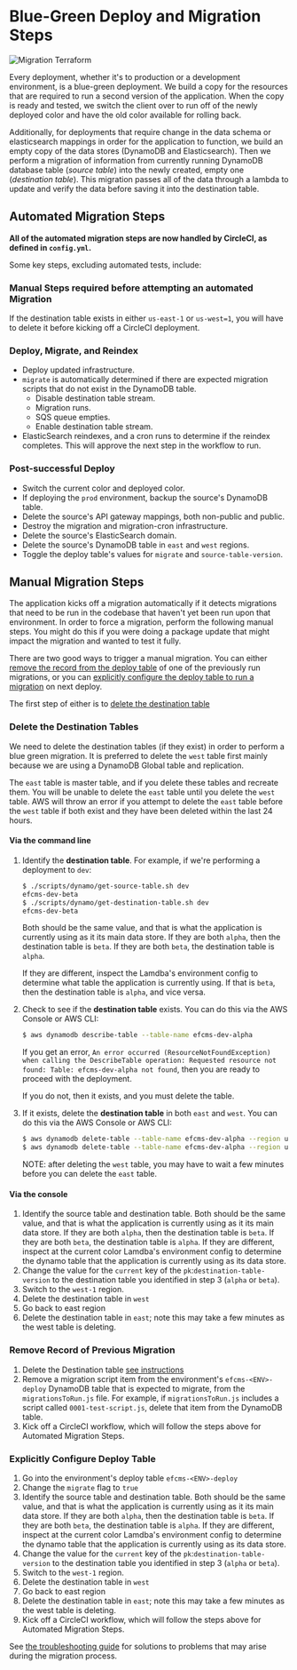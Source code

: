 # Blue-Green Deploy and Migration Steps

![Migration Terraform](https://user-images.githubusercontent.com/1868782/117465361-9f83e400-af1f-11eb-8844-b14fefa2c3d2.png)

Every deployment, whether it's to production or a development environment, is a blue-green deployment. We build a copy for the resources that are required to run a second version of the application. When the copy is ready and tested, we switch the client over to run off of the newly deployed color and have the old color available for rolling back.

Additionally, for deployments that require change in the data schema or elasticsearch mappings in order for the application to function, we build an empty copy of the data stores (DynamoDB and Elasticsearch). Then we perform a migration of information from currently running DynamoDB database table (*source table*) into the newly created, empty one (*destination table*). This migration passes all of the data through a lambda to update and verify the data before saving it into the destination table.

## Automated Migration Steps

**All of the automated migration steps are now handled by CircleCI, as defined in `config.yml`.**

Some key steps, excluding automated tests, include:

### Manual Steps required before attempting an automated Migration

If the destination table exists in either `us-east-1` or `us-west=1`, you will have to delete it before kicking off a CircleCI deployment.

### Deploy, Migrate, and Reindex

- Deploy updated infrastructure.
- `migrate` is automatically determined if there are expected migration scripts that do not exist in the DynamoDB table.
  - Disable destination table stream.
  - Migration runs.
  - SQS queue empties.
  - Enable destination table stream.
- ElasticSearch reindexes, and a cron runs to determine if the reindex completes. This will approve the next step in the workflow to run.

### Post-successful Deploy

- Switch the current color and deployed color.
- If deploying the `prod` environment, backup the source's DynamoDB table.
- Delete the source's API gateway mappings, both non-public and public.
- Destroy the migration and migration-cron infrastructure.
- Delete the source's ElasticSearch domain.
- Delete the source's DynamoDB table in `east` and `west` regions.
- Toggle the deploy table's values for `migrate` and `source-table-version`.

## Manual Migration Steps

The application kicks off a migration automatically if it detects migrations that need to be run in the codebase that haven't yet been run upon that environment. In order to force a migration, perform the following manual steps. You might do this if you were doing a package update that might impact the migration and wanted to test it fully.

There are two good ways to trigger a manual migration. You can either [remove the record from the deploy table](#remove-record-of-previous-migration) of one of the previously run migrations, or you can [explicitly configure the deploy table to run a migration](#explicitly-configure-deploy-table) on next deploy.

The first step of either is to [delete the destination table](#delete-the-destination-tables)

### Delete the Destination Tables

We need to delete the destination tables (if they exist) in order to perform a blue green migration. It is preferred to delete the `west` table first mainly because we are using a  DynamoDB Global table and replication.

The `east` table is master table, and if you delete these tables and recreate them. You will be unable to delete the `east` table until you delete the `west` table. AWS will throw an error if you attempt to delete the `east` table before the `west` table if both exist and they have been deleted within the last 24 hours.

#### Via the command line

1. Identify the **destination table**. For example, if we're performing a deployment to `dev`:

    ```bash
    $ ./scripts/dynamo/get-source-table.sh dev
    efcms-dev-beta
    $ ./scripts/dynamo/get-destination-table.sh dev
    efcms-dev-beta
    ```

    Both should be the same value, and that is what the application is currently using as it its main data store. If they are both `alpha`, then the destination table is `beta`. If they are both `beta`, the destination table is `alpha`.

    If they are different, inspect the Lamdba's environment config to determine what table the application is currently using. If that is `beta`, then the destination table is `alpha`, and vice versa.

2. Check to see if the **destination table** exists. You can do this via the AWS Console or AWS CLI:

    ```bash
    $ aws dynamodb describe-table --table-name efcms-dev-alpha
    ```

    If you get an error, `An error occurred (ResourceNotFoundException) when calling the DescribeTable operation: Requested resource not found: Table: efcms-dev-alpha not found`, then you are ready to proceed with the deployment.

    If you do not, then it exists, and you must delete the table.

3. If it exists, delete the **destination table** in both `east` and `west`. You can do this via the AWS Console or AWS CLI:

    ```bash
    $ aws dynamodb delete-table --table-name efcms-dev-alpha --region us-west-1
    $ aws dynamodb delete-table --table-name efcms-dev-alpha --region us-east-1
    ```

    NOTE: after deleting the `west` table, you may have to wait a few minutes before you can delete the `east` table.


#### Via the console

1. Identify the source table and destination table. Both should be the same value, and that is what the application is currently using as it its main data store. If they are both `alpha`, then the destination table is `beta`. If they are both `beta`, the destination table is `alpha`. If they are different, inspect at the current color Lamdba's environment config to determine the dynamo table that the application is currently using as its data store.
2. Change the value for the `current` key of the `pk`:`destination-table-version` to the destination table you identified in step 3 (`alpha` or `beta`).
3. Switch to the `west-1` region.
4. Delete the destination table in `west`
5. Go back to east region
6. Delete the destination table in `east`; note this may take a few minutes as the west table is deleting.

### Remove Record of Previous Migration

1. Delete the Destination table [see instructions](#delete-the-destination-tables)
2. Remove a migration script item from the environment's `efcms-<ENV>-deploy` DynamoDB table that is expected to migrate, from the `migrationsToRun.js` file. For example, if `migrationsToRun.js` includes a script called `0001-test-script.js`, delete that item from the DynamoDB table.
3. Kick off a CircleCI workflow, which will follow the steps above for Automated Migration Steps.

### Explicitly Configure Deploy Table

1. Go into the environment's deploy table `efcms-<ENV>-deploy`
2. Change the `migrate` flag to `true`
3. Identify the source table and destination table. Both should be the same value, and that is what the application is currently using as it its main data store. If they are both `alpha`, then the destination table is `beta`. If they are both `beta`, the destination table is `alpha`. If they are different, inspect at the current color Lamdba's environment config to determine the dynamo table that the application is currently using as its data store.
4. Change the value for the `current` key of the `pk`:`destination-table-version` to the destination table you identified in step 3 (`alpha` or `beta`).
5. Switch to the `west-1` region.
6. Delete the destination table in `west`
7. Go back to east region
8. Delete the destination table in `east`; note this may take a few minutes as the west table is deleting.
9. Kick off a CircleCI workflow, which will follow the steps above for Automated Migration Steps.

See [the troubleshooting guide](TROUBLESHOOTING.md) for solutions to problems that may arise during the migration process.
